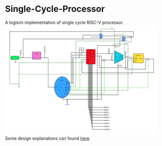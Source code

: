 # Single-Cycle-Processor

A logisim implementation of single cycle RISC-V processor. 
![Processor Pic](pic.png)
Some design explanations can found [here](test.pdf).
